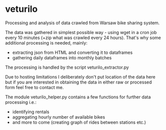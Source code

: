 # veturilo
Processing and analysis of data crawled from Warsaw bike sharing system.

The data was gathered in simplest possible way - using wget in a cron job every 10 minutes (+zip what was crawled every 24 hours).
That's why some additional processing is needed, mainly: 
- extracting json from HTML and converting it to dataframes
- gathering daily dataframes into monthly batches

The processing is handled by the script veturilo_extractor.py

Due to hosting limitations I deliberately don't put location of the data here but if you are interested in obtaining the data in either raw or processed form feel free to contact me. 

The module veturilo_helper.py contains a few functions for further data processing i.e.:
- identifying rentals
- aggregating hourly number of available bikes 
- and more to come (creating graph of rides between stations etc.)



